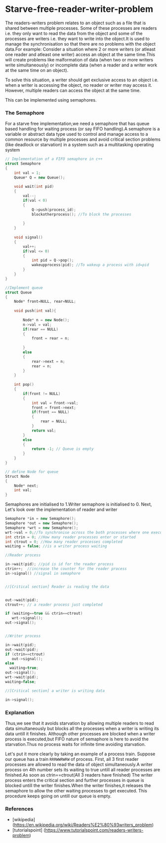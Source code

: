 # Starve-free-reader-writer-problem

The readers-writers problem relates to an object such as a file that is shared between multiple processes.
Some of these processes are readers i.e. they only want to read the data from the object and some of the
processes are writers i.e. they want to write into the object.It is used to manage the synchronisation
so that there are no problems with the object data.For example:
Consider a situation where 2 or more writers (or atleast one reader and atleast one writer) access an 
object at the same time.This will create problems like malformation of data (when two or more writers write
simultaneously) or incomplete data (when a reader and a writer work at the same time on an object).

To solve this situation,
a writer should get exclusive access to an object i.e. when a writer is accessing the object,
no reader or writer may access it. However, multiple readers can access the object at the same time.

This can be implemented using semaphores.

### The Semaphore

For a starve free implementation,we need a semaphore that has queue based handling for waiting process
(or say FIFO handling).A semaphore is a variable or abstract data type used to control and manage access
to a common resource by multiple processes and avoid critical section problems (like deadlock or starvation)
in a system such as a multitasking operating system

```cpp
// Implementation of a FIFO semaphore in c++
struct Semaphore
{
    int val = 1;
    Queue* Q = new Queue();
    
    void wait(int pid)
    {
        val--;
        if(val < 0)
        {
            Q->push(process_id);
            blockotherprocess(); //To block the processes
            
        }
    }
    
    void signal()
    {
        val++;
        if(val <= 0)
        {
            int pid = Q->pop();
            wakeupprocess(pid); //To wakeup a process with id=pid
        }
    }
}

//Implement queue
struct Queue
{
    Node* front=NULL, rear=NULL;
    
   	void push(int val){
    
        Node* n = new Node();
        n->val = val;
        if(rear == NULL)
        {
            front = rear = n;
            
        }
        else
        {
            rear->next = n;
            rear = n;
        }
    }
    
    int pop()
    {
        if(front != NULL)
        {
            int val = front->val;
            front = front->next;
            if(front == NULL)
            {
                rear = NULL;
            }
            return val;            
        }
        else
        {
            return -1; // Queue is empty
        }
    }
}

// define Node for queue
Struct Node
{
    Node* next;
    int val;
}
```
Semaphores are initialised to 1.Writer semaphore is initialised to 0.
Next, Let's look over the implementation of reader and writer

```cpp
Semaphore *in = new Semaphore();
Semaphore *out = new Semaphore();
Semaphore *wrt = new Semaphore();
wrt->val = 0;//To synchronise across the both processes where one executes wait() and other executes signal()
int ctrin = 0; //How many reader processes enter or started
int ctrout = 0; //How many reader processes completed
waiting = false; //is a writer process waiting

//Reader process

in->wait(pid); //pid is id for the reader process
ctrin++;  //increase the counter for the reader process
in->signal() //signal in semaphore


//[Critical section] Reader is reading the data


out->wait(pid);
ctrout++; // a reader process just completed

if (waiting==true && ctrin==ctrout)
   wrt->signal();
out->signal();


//Writer process

in->wait(pid);
out->wait(pid);
if (ctrin==ctrout)
   out->signal();   
else
  waiting=true;
out->signal();
wrt->wait(pid);
waiting=false;

//[Critical section] a writer is writing data 

in->signal(); 

```

### Explanation

Thus,we see that it avoids starvation by allowing multiple readers to read data simultaneously 
but blocks all the processes when a writer is writing its data untill it finishes.
Although other processes are blocked when a writer process is executed,but FIFO nature of semaphore
is here to avoid the starvation.Thus no process waits for infinite time avoiding starvation.

Let's put it more clearly by taking an example of a process train.
Suppose our queue has a train `RRRWWRWRW` of process.
First, all 3 first reader processes are allowed to read the data
of object simultaneously.A writer process on 4th number sets its waiting to true
untill all reader processes are finished.As soon as ctrin==ctrout(All 3 readers have finished)
The writer process enters the critical section and further processes in queue is blocked untill 
the writer finishes.When the writer finishes,it releases the semaphore to allow the other waiting 
processes to get executed.
This procedure keeps going on untill our queue is empty.

### References
- [wikipedia] (https://en.wikipedia.org/wiki/Readers%E2%80%93writers_problem)
- [tutorialspoint] (https://www.tutorialspoint.com/readers-writers-problem)
